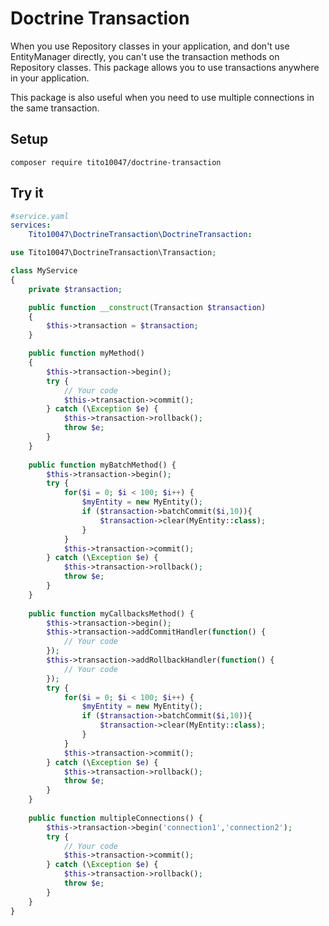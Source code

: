 # Doctrine Transaction

When you use Repository classes in your application, and don't use EntityManager directly, 
you can't use the transaction methods on Repository classes. 
This package allows you to use transactions anywhere in your application.

This package is also useful when you need to use multiple connections in the same transaction.

## Setup

```
composer require tito10047/doctrine-transaction
```

## Try it

```yaml
#service.yaml
services:
    Tito10047\DoctrineTransaction\DoctrineTransaction:
```

```php
use Tito10047\DoctrineTransaction\Transaction;

class MyService
{
    private $transaction;

    public function __construct(Transaction $transaction)
    {
        $this->transaction = $transaction;
    }

    public function myMethod()
    {
        $this->transaction->begin();
        try {
            // Your code
            $this->transaction->commit();
        } catch (\Exception $e) {
            $this->transaction->rollback();
            throw $e;
        }
    }
    
    public function myBatchMethod() {
        $this->transaction->begin();
        try {
            for($i = 0; $i < 100; $i++) {
                $myEntity = new MyEntity();
                if ($transaction->batchCommit($i,10)){
                    $transaction->clear(MyEntity::class);
                }
            }
            $this->transaction->commit();
        } catch (\Exception $e) {
            $this->transaction->rollback();
            throw $e;
        }    
    }
    
    public function myCallbacksMethod() {
        $this->transaction->begin();
        $this->transaction->addCommitHandler(function() {
            // Your code
        });
        $this->transaction->addRollbackHandler(function() {
            // Your code
        });
        try {
            for($i = 0; $i < 100; $i++) {
                $myEntity = new MyEntity();
                if ($transaction->batchCommit($i,10)){
                    $transaction->clear(MyEntity::class);
                }
            }
            $this->transaction->commit();
        } catch (\Exception $e) {
            $this->transaction->rollback();
            throw $e;
        }
    }
    
    public function multipleConnections() {
        $this->transaction->begin('connection1','connection2');
        try {
            // Your code
            $this->transaction->commit();
        } catch (\Exception $e) {
            $this->transaction->rollback();
            throw $e;
        }
    }
}

```
